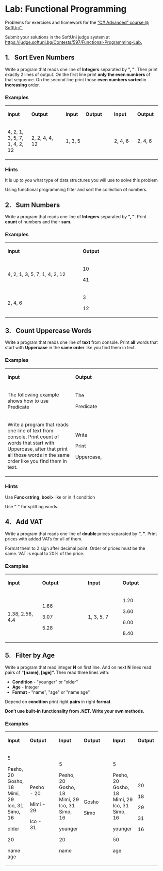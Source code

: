 <h1>Lab: Functional Programming</h1>
<p>Problems for exercises and homework for the <a href="https://softuni.bg/courses/csharp-advanced">&ldquo;C# Advanced&rdquo; course @ SoftUni".</a></p>
<p>Submit your solutions in the SoftUni judge system at <a href="https://judge.softuni.bg/Contests/597/Functional-Programming-Lab">https://judge.softuni.bg/Contests/597/Functional-Programming-Lab.</a></p>
<h2>1.&nbsp;&nbsp; Sort Even Numbers</h2>
<p>Write a program that reads one line of <strong>Integers</strong> separated by <strong>", "</strong>. Then print exactly 2 lines of output. On the first line print <strong>only the even numbers</strong> of that sequence. On the second line print those <strong>even numbers sorted </strong>in<strong> increasing</strong> order.</p>
<h3>Examples</h3>
<table>
<tbody>
<tr>
<td width="125">
<p><strong>Input</strong></p>
</td>
<td width="132">
<p><strong>Output</strong></p>
</td>
<td rowspan="2" width="13">
<p><strong>&nbsp;</strong></p>
</td>
<td width="76">
<p><strong>Input</strong></p>
</td>
<td width="57">
<p><strong>Output</strong></p>
</td>
<td rowspan="2" width="15">
<p><strong>&nbsp;</strong></p>
</td>
<td width="117">
<p><strong>Input</strong></p>
</td>
<td width="76">
<p><strong>Output</strong></p>
</td>
</tr>
<tr>
<td width="125">
<p>4, 2, 1, 3, 5, 7, 1, 4, 2, 12</p>
</td>
<td width="132">
<p>2, 2, 4, 4, 12</p>
</td>
<td width="76">
<p>1, 3, 5</p>
</td>
<td width="57">
<p>&nbsp;</p>
</td>
<td width="117">
<p>2, 4, 6</p>
</td>
<td width="76">
<p>2, 4, 6</p>
</td>
</tr>
</tbody>
</table>
<h3>Hints</h3>
<p>It is up to you what type of data structures you will use to solve this problem</p>
<p>Using functional programming filter and sort the collection of numbers.</p>
<h2>2.&nbsp;&nbsp; Sum Numbers</h2>
<p>Write a program that reads one line of <strong>Integers</strong> separated by <strong>", "</strong>. Print <strong>count</strong> of numbers and their <strong>sum.</strong></p>
<h3>Examples</h3>
<table>
<tbody>
<tr>
<td width="342">
<p><strong>Input</strong></p>
</td>
<td width="346">
<p><strong>Output</strong></p>
</td>
</tr>
<tr>
<td width="342">
<p>4, 2, 1, 3, 5, 7, 1, 4, 2, 12</p>
</td>
<td width="346">
<p>10</p>
<p>41</p>
</td>
</tr>
<tr>
<td width="342">
<p>2, 4, 6</p>
</td>
<td width="346">
<p>3</p>
<p>12</p>
</td>
</tr>
</tbody>
</table>
<h2>3.&nbsp;&nbsp; Count Uppercase Words</h2>
<p>Write a program that reads one line of <strong>text</strong> from console. Print <strong>all</strong> words that start with <strong>Uppercase</strong> in the <strong>same order</strong> like you find them in text.</p>
<h3>Examples</h3>
<table>
<tbody>
<tr>
<td width="295">
<p><strong>Input</strong></p>
</td>
<td width="393">
<p><strong>Output</strong></p>
</td>
</tr>
<tr>
<td width="295">
<p>The following example shows how to use Predicate</p>
</td>
<td width="393">
<p>The</p>
<p>Predicate</p>
</td>
</tr>
<tr>
<td width="295">
<p>Write a program that reads one line of text from console. Print count of words that start with Uppercase, after that print all those words in the same order like you find them in text.</p>
</td>
<td width="393">
<p>Write</p>
<p>Print</p>
<p>Uppercase,</p>
</td>
</tr>
</tbody>
</table>
<h3>Hints</h3>
<p>Use <strong>Func&lt;string, bool&gt; </strong>like or in if condition</p>
<p>Use <strong>" "</strong> for splitting words.</p>
<h2>4.&nbsp;&nbsp; Add VAT</h2>
<p>Write a program that reads one line of <strong>double </strong>prices separated by <strong>", "</strong>. Print prices with added VATs for all of them.</p>
<p>Format them to 2 sign after decimal point. Order of prices must be the same. VAT is equal to 20% of the price.</p>
<h3>Examples</h3>
<table width="593">
<tbody>
<tr>
<td width="140">
<p><strong>Input</strong></p>
</td>
<td width="148">
<p><strong>Output</strong></p>
</td>
<td rowspan="2" width="15">
<p><strong>&nbsp;</strong></p>
</td>
<td width="140">
<p><strong>Input</strong></p>
</td>
<td width="148">
<p><strong>Output</strong></p>
</td>
</tr>
<tr>
<td width="140">
<p>1.38, 2.56, 4.4</p>
</td>
<td width="148">
<p>1.66</p>
<p>3.07</p>
<p>5.28</p>
</td>
<td width="140">
<p>1, 3, 5, 7</p>
</td>
<td width="148">
<p>1.20</p>
<p>3.60</p>
<p>6.00</p>
<p>8.40</p>
</td>
</tr>
</tbody>
</table>
<h2>5.&nbsp;&nbsp; Filter by Age</h2>
<p>Write a program that read integer <strong>N</strong> on first line. And on next <strong>N</strong> lines read pairs of <strong>"[name], [age]". </strong>Then read three lines with:</p>
<ul>
<li><strong>Condition</strong> - "younger" or "older"</li>
<li><strong>Age</strong> - Integer</li>
<li><strong>Format</strong> - "name", "age" or "name age"</li>
</ul>
<p>Depend on <strong>condition</strong> print right <strong>pairs</strong> in right <strong>format</strong>.</p>
<p><strong>Don&rsquo;t use built-in functionality from .NET. Write your own methods.</strong></p>
<h3>Examples</h3>
<table width="615">
<tbody>
<tr>
<td width="96">
<p><strong>Input</strong></p>
</td>
<td width="100">
<p><strong>Output</strong></p>
</td>
<td rowspan="2" width="14">
<p><strong>&nbsp;</strong></p>
</td>
<td width="96">
<p><strong>Input</strong></p>
</td>
<td width="100">
<p><strong>Output</strong></p>
</td>
<td width="13">
<p><strong>&nbsp;</strong></p>
</td>
<td width="96">
<p><strong>Input</strong></p>
</td>
<td width="100">
<p><strong>Output</strong></p>
</td>
</tr>
<tr>
<td width="96">
<p>5</p>
<p>Pesho, 20<br /> Gosho, 18<br /> Mimi, 29<br /> Ico, 31<br /> Simo, 16</p>
<p>older</p>
<p>20</p>
<p>name age</p>
</td>
<td width="100">
<p>Pesho - 20</p>
<p>Mimi - 29</p>
<p>Ico - 31</p>
</td>
<td width="96">
<p>5</p>
<p>Pesho, 20<br /> Gosho, 18<br /> Mimi, 29<br /> Ico, 31<br /> Simo, 16</p>
<p>younger</p>
<p>20</p>
<p>name</p>
</td>
<td width="100">
<p>Gosho</p>
<p>Simo</p>
</td>
<td width="13">
<p>&nbsp;</p>
</td>
<td width="96">
<p>5</p>
<p>Pesho, 20<br /> Gosho, 18<br /> Mimi, 29<br /> Ico, 31<br /> Simo, 16</p>
<p>younger</p>
<p>50</p>
<p>age</p>
</td>
<td width="100">
<p>20</p>
<p>18</p>
<p>29</p>
<p>31</p>
<p>16</p>
</td>
</tr>
</tbody>
</table>
<p>&nbsp;</p>
